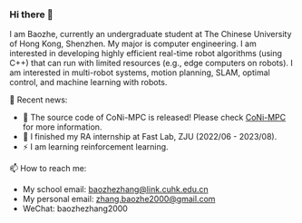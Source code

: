 ### Hi there 👋

<!--
**zhangbaozhe/zhangbaozhe** is a ✨ _special_ ✨ repository because its `README.md` (this file) appears on your GitHub profile.

Here are some ideas to get you started:

- 🔭 I’m currently working on ...
- 🌱 I’m currently learning ...
- 👯 I’m looking to collaborate on ...
- 🤔 I’m looking for help with ...
- 💬 Ask me about ...
- 📫 How to reach me: ...
- 😄 Pronouns: ...
- ⚡ Fun fact: ...
-->

I am Baozhe, currently an undergraduate student at The Chinese University of Hong Kong, Shenzhen. My major is computer engineering. I am interested in developing highly efficient real-time robot algorithms (using C++) that can run with limited resources (e.g., edge computers on robots). I am interested in multi-robot systems, motion planning, SLAM, optimal control, and machine learning with robots.

🤔 Recent news: 
- 🔭 The source code of CoNi-MPC is released! Please check [CoNi-MPC](https://fast-fire.github.io/CoNi-MPC/) for more information.
- 🌱 I finished my RA internship at Fast Lab, ZJU (2022/06 - 2023/08).
-  ⚡ I am learning reinforcement learning. 


📫 How to reach me: 
- My school email: baozhezhang@link.cuhk.edu.cn
- My personal email: zhang.baozhe2000@gmail.com
- WeChat: baozhezhang2000



